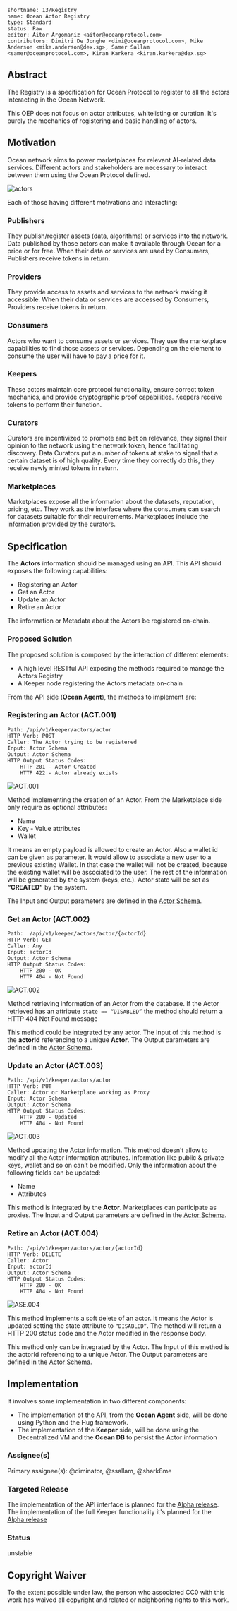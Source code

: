 ```
shortname: 13/Registry
name: Ocean Actor Registry
type: Standard
status: Raw
editor: Aitor Argomaniz <aitor@oceanprotocol.com>
contributors: Dimitri De Jonghe <dimi@oceanprotocol.com>, Mike Anderson <mike.anderson@dex.sg>, Samer Sallam <samer@oceanprotocol.com>, Kiran Karkera <kiran.karkera@dex.sg>
```



## Abstract

The Registry is a specification for Ocean Protocol to register to all the actors interacting in the Ocean Network.

This OEP does not focus on actor attributes, whitelisting or curation. It's purely the mechanics of registering and basic handling of actors.
 

## Motivation

Ocean network aims to power marketplaces for relevant AI-related data services.
Different actors and stakeholders are necessary to interact between them using the Ocean Protocol defined.  

![actors](images/ocean-actors.png)

Each of those having different motivations and interacting:

### Publishers
They publish/register assets (data, algorithms) or services into the network. Data published by those actors can make it available through Ocean for a price or for free. When their data or services are used by Consumers, Publishers receive tokens in return.

### Providers
They provide access to assets and services to the network making it accessible. When their data or services are accessed by Consumers, Providers receive tokens in return.

### Consumers
Actors who want to consume assets or services. They use the marketplace capabilities to find those assets or services. Depending on the element to consume the user will have to pay a price for it.

### Keepers
These actors maintain core protocol functionality, ensure correct token mechanics, and provide cryptographic proof capabilities. Keepers receive tokens to perform their function. 

### Curators
Curators are incentivized to promote and bet on relevance, they signal their opinion to the network using the network token, hence facilitating discovery. Data Curators put a number of tokens at stake to signal that a certain dataset is of high quality. Every time they correctly do this, they receive newly minted tokens in return.

### Marketplaces
Marketplaces expose all the information about the datasets, reputation, pricing, etc. They work as the  interface where the consumers can search for datasets suitable for their requirements. Marketplaces include the information provided by the curators.


## Specification

The **Actors** information should be managed using an API. This API should exposes the following capabilities:

* Registering an Actor
* Get an Actor
* Update an Actor
* Retire an Actor

The information or Metadata about the Actors be registered on-chain.


### Proposed Solution

The proposed solution is composed by the interaction of different elements:

* A high level RESTful API exposing the methods required to manage the Actors Registry
* A Keeper node registering the Actors metadata on-chain

From the API side (**Ocean Agent**), the methods to implement are:

### Registering an Actor (ACT.001)

```
Path: /api/v1/keeper/actors/actor
HTTP Verb: POST
Caller: The Actor trying to be registered
Input: Actor Schema
Output: Actor Schema
HTTP Output Status Codes: 
    HTTP 201 - Actor Created
    HTTP 422 - Actor already exists
```

![ACT.001](images/ACT.001.png "ACT.001")

Method implementing the creation of an Actor. From the Marketplace side only require as optional attributes:

* Name
* Key - Value attributes
* Wallet

It means an empty payload is allowed to create an Actor.
Also a wallet id can be given as parameter. It would allow to associate a new user to a previous existing Wallet. In that case the wallet will not be created, because the existing wallet will be associated to the user.
The rest of the information will be generated by the system (keys, etc.). Actor state will be set as **“CREATED”** by the system.
 
The Input and Output parameters are defined in the [Actor Schema](https://github.com/oceanprotocol/pk-schemas/blob/develop/src/main/resources/avro/com/oceanprotocol/core/keeper/schemas/Actor.avsc).

### Get an Actor (ACT.002)

```
Path:  /api/v1/keeper/actors/actor/{actorId}
HTTP Verb: GET
Caller: Any
Input: actorId
Output: Actor Schema
HTTP Output Status Codes: 
    HTTP 200 - OK
    HTTP 404 - Not Found
```

![ACT.002](images/ACT.002.png "ACT.002")


Method retrieving information of an Actor from the database.
If the Actor retrieved has an attribute `state == “DISABLED”` the method should return a HTTP 404 Not Found message


This method could be integrated by any actor. 
The Input of this method is the **actorId** referencing to a unique **Actor**. The Output parameters are defined in 
the [Actor Schema](https://github.com/oceanprotocol/pk-schemas/blob/develop/src/main/resources/avro/com/oceanprotocol/core/keeper/schemas/Actor.avsc).


### Update an Actor (ACT.003)

```
Path: /api/v1/keeper/actors/actor
HTTP Verb: PUT
Caller: Actor or Marketplace working as Proxy
Input: Actor Schema
Output: Actor Schema
HTTP Output Status Codes: 
    HTTP 200 - Updated
    HTTP 404 - Not Found
```

![ACT.003](images/ACT.003.png "ACT.003")

Method updating the Actor information. This method doesn’t allow to modify all the Actor information attributes. Information like public & private keys, wallet and so on can’t be modified. Only the information about the following fields can be updated:

* Name
* Attributes

This method is integrated by the **Actor**. Marketplaces can participate as proxies. 
The Input and Output parameters are defined in the [Actor Schema](https://github.com/oceanprotocol/pk-schemas/blob/develop/src/main/resources/avro/com/oceanprotocol/core/keeper/schemas/Actor.avsc).


### Retire an Actor (ACT.004)

```
Path: /api/v1/keeper/actors/actor/{actorId}
HTTP Verb: DELETE
Caller: Actor
Input: actorId
Output: Actor Schema
HTTP Output Status Codes: 
    HTTP 200 - OK
    HTTP 404 - Not Found
```

![ASE.004](images/ASE.004.png "ASE.004")

This method implements a soft delete of an actor. It means the Actor is updated setting the state attribute to `“DISABLED”`. 
The method will return a HTTP 200 status code and the Actor modified in the response body.

This method only can be integrated by the Actor. 
The Input of this method is the actorId referencing to a unique Actor. The Output parameters are defined in 
the [Actor Schema](https://github.com/oceanprotocol/pk-schemas/blob/develop/src/main/resources/avro/com/oceanprotocol/core/keeper/schemas/Actor.avsc).




## Implementation

It involves some implementation in two different components:
 
* The implementation of the API, from the **Ocean Agent** side, will be done using Python and the Hug framework.
* The implementation of the **Keeper** side, will be done using the Decentralized VM and the **Ocean DB** to persist the Actor information

### Assignee(s)
Primary assignee(s): @diminator, @ssallam, @shark8me


### Targeted Release

The implementation of the API interface is planned for the [Alpha release](https://github.com/oceanprotocol/ProtoKeeper/milestone/2). 
The implementation of the full Keeper functionality it's planned for the [Alpha release](https://github.com/oceanprotocol/ocean/milestone/4)


### Status
unstable


## Copyright Waiver
To the extent possible under law, the person who associated CC0 with this work has waived all copyright and related or neighboring rights to this work.

